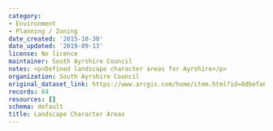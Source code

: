 ```yaml
---
category:
- Environment
- Planning / Zoning
date_created: '2015-10-30'
date_updated: '2019-09-13'
license: No licence
maintainer: South Ayrshire Council
notes: <p>Defined landscape character areas for Ayrshire</p>
organization: South Ayrshire Council
original_dataset_link: https://www.arcgis.com/home/item.html?id=8dbefa8a2d354c08917946574c808fe4
records: 84
resources: []
schema: default
title: Landscape Character Areas
---
```

